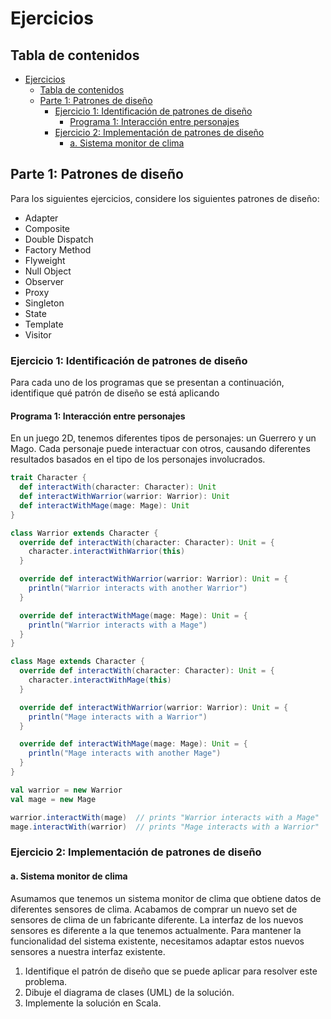 # Ejercicios

## Tabla de contenidos

- [Ejercicios](#ejercicios)
  - [Tabla de contenidos](#tabla-de-contenidos)
  - [Parte 1: Patrones de diseño](#parte-1-patrones-de-diseño)
    - [Ejercicio 1: Identificación de patrones de diseño](#ejercicio-1-identificación-de-patrones-de-diseño)
      - [Programa 1: Interacción entre personajes](#programa-1-interacción-entre-personajes)
    - [Ejercicio 2: Implementación de patrones de diseño](#ejercicio-2-implementación-de-patrones-de-diseño)
      - [a. Sistema monitor de clima ](#a-sistema-monitor-de-clima-)

## Parte 1: Patrones de diseño

Para los siguientes ejercicios, considere los siguientes patrones de diseño:

- Adapter
- Composite
- Double Dispatch
- Factory Method
- Flyweight
- Null Object
- Observer
- Proxy
- Singleton
- State
- Template
- Visitor

### Ejercicio 1: Identificación de patrones de diseño

Para cada uno de los programas que se presentan a continuación, identifique qué patrón de diseño se 
está aplicando

#### Programa 1: Interacción entre personajes
<!-- Double Dispatch -->

En un juego 2D, tenemos diferentes tipos de personajes: un Guerrero y un Mago. 
Cada personaje puede interactuar con otros, causando diferentes resultados basados en el tipo de los
personajes involucrados.

```scala
trait Character {
  def interactWith(character: Character): Unit
  def interactWithWarrior(warrior: Warrior): Unit
  def interactWithMage(mage: Mage): Unit
}

class Warrior extends Character {
  override def interactWith(character: Character): Unit = {
    character.interactWithWarrior(this)
  }

  override def interactWithWarrior(warrior: Warrior): Unit = {
    println("Warrior interacts with another Warrior")
  }

  override def interactWithMage(mage: Mage): Unit = {
    println("Warrior interacts with a Mage")
  }
}

class Mage extends Character {
  override def interactWith(character: Character): Unit = {
    character.interactWithMage(this)
  }

  override def interactWithWarrior(warrior: Warrior): Unit = {
    println("Mage interacts with a Warrior")
  }

  override def interactWithMage(mage: Mage): Unit = {
    println("Mage interacts with another Mage")
  }
}

val warrior = new Warrior
val mage = new Mage

warrior.interactWith(mage)  // prints "Warrior interacts with a Mage"
mage.interactWith(warrior)  // prints "Mage interacts with a Warrior"
```



### Ejercicio 2: Implementación de patrones de diseño

#### a. Sistema monitor de clima <!-- Adapter -->

Asumamos que tenemos un sistema monitor de clima que obtiene datos de diferentes sensores de 
clima. 
Acabamos de comprar un nuevo set de sensores de clima de un fabricante diferente. 
La interfaz de los nuevos sensores es diferente a la que tenemos actualmente. 
Para mantener la funcionalidad del sistema existente, necesitamos adaptar estos nuevos sensores a 
nuestra interfaz existente.

1. Identifique el patrón de diseño que se puede aplicar para resolver este problema.
2. Dibuje el diagrama de clases (UML) de la solución.
3. Implemente la solución en Scala.

